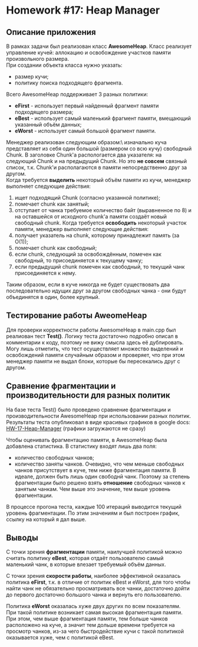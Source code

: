 # Homework #17: Heap Manager
## Описание приложения
В рамках задачи был реализован класс **AwesomeHeap**. Класс реализует управление кучей: аллокацию и освобождение участков памяти произвольного размера.  
При создании объекта класса нужно указать:
  - размер кучи;
  - политику поиска подходящего фрагмента.
  
Всего AwesomeHeap поддерживает 3 разных политики:
  - **eFirst** - использует первый найденный фрагмент памяти подходящего размера;
  - **eBest** - использует самый маленький фрагмент памяти, вмещающий указанный объём данных;
  - **eWorst** - использует самый большой фрагмент памяти.

Менеджер реализован следующим образом:\\
изначально куча представляет из себя один большой (размером со всю кучу) свободный Chunk. В заголовке Chunk'а распологается два указателя: на следующий Chunk и на предыдущий Chunk. Но это **не совсем** связный список, т.к. Chunk'и располагаются в памяти непосредственно друг за другом.  
Когда требуется **выделить** некоторый объём памяти из кучи, менеджер выполняет следующие действия:
  1. ищет подходящий Chunk (согласно указанной политике);
  2. помечает chunk как занятый;
  3. отступает от чанка требуемое количество байт (выравненное по 8) и на оставшейся от исходного chunk'а памяти создаёт новый свободный chunk.
Когда требуется **освободить** некоторый участок памяти, менеджер выполняет следующие действия:
  1. получает указатель на chunk, которому принадлежит память (за O(1));
  2. помечает chunk как свободный;
  3. если chunk, следующий за освобождённым, помечен как свободный, то присоединяется к текущему чанку;
  4. если предыдущий chunk помечен как свободный, то текущий чанк присоединяется к нему.
  
 Таким образом, если в куче никогда не будет существовать два последовательно идущих друг за другом свободных чанка - они будут объединятся в один, более крупный.
 
 ## Тестирование работы AweomeHeap
 Для проверки корректности работы AwesomeHeap в main.cpp был реалиован тест **Test()**. Логику теста достаточно подробно описал в комментарии к коду, поэтому не вижу смысла здесь её дублировать. Могу лишь отметить, что тест осуществляет множество выделений и освобождений памяти случайным образом и проверяет, что при этом менеджер памяти не выдал блоки, которые бы пересекались друг с другом.  
 
 ## Сравнение фрагментации и производительности для разных политик
 На базе теста Test() было проведено сравнение фрагментации и производительности AwesomeHeap при использовании разных политик.
 Результаты теста опубликовал в виде красивых графиков в google docs: [HW-17-Heap-Manager](https://docs.google.com/spreadsheets/d/19XK6a7a0GRHI84NOxD0WsdQVqNiVFSQOYbg3qVRnCwg/edit?usp=sharing) (графики загружаются не сразу)  
 
 Чтобы оценивать фрагментацию памяти, в AwesomeHeap была добавлена статистика. В статистику входят лишь два поля:
   * количество свободных чанков;
   * количество заняты чанков.
 Очевидно, что чем меньше свободных чанков присутствует в куче, тем ниже фрагментация памяти. В идеале, должен быть лишь один свободнй чанк. Поэтому за степень фрагментации было решено взять **отношение** свободных чанков к занятым чанкам. Чем выше это значение, тем выше уровень фрагментации.
 
 В процессе прогона теста, каждые 100 итераций выводится текущий уровень фрагментации. По этим значениям и был построен график, ссылку на который я дал выше.
 
## Выводы
С точки зрения **фрагментации** памяти, наилучшей политикой можно считать политику **eBest**, которая отдаёт пользователю самый маленький чанк, в которые влезает требуемый объём данных.
  
С точки зрения **скорости работы**, наиболее эффективной оказалась политика **eFirst**, т.к. в отличие от политик eBest и eWorst, для того чтобы найти чанк не обязательно просматривать все чанки, достаточно дойти до первого достаточно большого чанка и вернуть его пользователю.

Политика **eWorst** оказалась хуже двух других по всем показателям. При такой политике возникает самая высокая фрагментация памяти. При этом, чем выше фрагментация памяти, тем больше чанков расположено на куче, а значит тем дольше времени требуется на просмотр чанков, из-за чего быстродействие кучи с такой политикой оказывается хуже, чем с политикой eBest.
